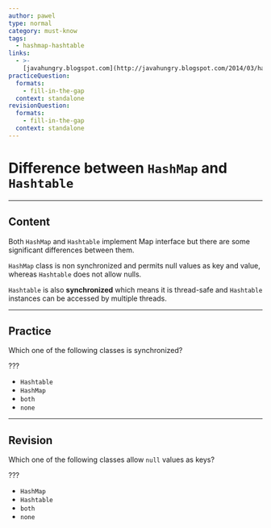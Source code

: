 ```yaml
---
author: pawel
type: normal
category: must-know
tags:
  - hashmap-hashtable
links:
  - >-
    [javahungry.blogspot.com](http://javahungry.blogspot.com/2014/03/hashmap-vs-hashtable-difference-with-example-java-interview-questions.html){website}
practiceQuestion:
  formats:
    - fill-in-the-gap
  context: standalone
revisionQuestion:
  formats:
    - fill-in-the-gap
  context: standalone
---
```


# Difference between `HashMap` and `Hashtable`


---

## Content

Both `HashMap` and `Hashtable` implement Map interface but there are some significant differences between them. 

`HashMap` class is non synchronized and permits null values as key and value, whereas `Hashtable` does not allow nulls.

`Hashtable` is also **synchronized** which means it is thread-safe and `Hashtable` instances can be accessed by multiple threads.


---

## Practice

Which one of the following classes is synchronized?

???

- `Hashtable` 
- `HashMap` 
- `both` 
- `none`


---

## Revision

Which one of the following classes allow `null` values as keys?

???

- `HashMap` 
- `Hashtable` 
- `both` 
- `none`
